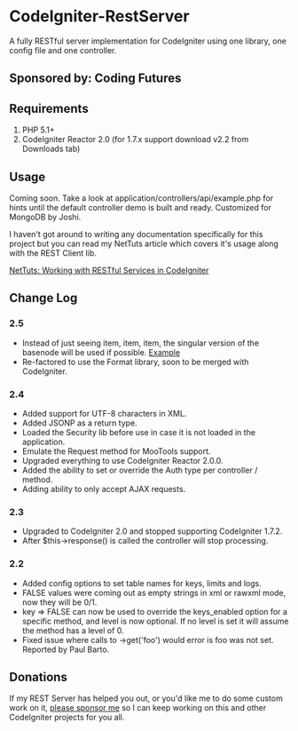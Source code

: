 # CodeIgniter-RestServer

A fully RESTful server implementation for CodeIgniter using one library, one
config file and one controller.

## Sponsored by: Coding Futures

## Requirements

1. PHP 5.1+
2. CodeIgniter Reactor 2.0 (for 1.7.x support download v2.2 from Downloads tab)

## Usage

Coming soon. Take a look at application/controllers/api/example.php for
hints until the default controller demo is built and ready.
Customized for MongoDB by Joshi.

I haven't got around to writing any documentation specifically for this project
but you can read my NetTuts article which covers it's usage along with the REST Client lib.

[NetTuts: Working with RESTful Services in CodeIgniter](http://net.tutsplus.com/tutorials/php/working-with-restful-services-in-codeigniter-2/)

## Change Log

### 2.5

* Instead of just seeing item, item, item, the singular version of the basenode will be used if possible. [Example](http://d.pr/RS46)
* Re-factored to use the Format library, soon to be merged with CodeIgniter.

### 2.4

* Added support for UTF-8 characters in XML.
* Added JSONP as a return type.
* Loaded the Security lib before use in case it is not loaded in the application.
* Emulate the Request method for MooTools support.
* Upgraded everything to use CodeIgniter Reactor 2.0.0.
* Added the ability to set or override the Auth type per controller / method.
* Adding ability to only accept AJAX requests.

### 2.3

* Upgraded to CodeIgniter 2.0 and stopped supporting CodeIgniter 1.7.2.
* After $this->response() is called the controller will stop processing.

### 2.2

* Added config options to set table names for keys, limits and logs.
* FALSE values were coming out as empty strings in xml or rawxml mode, now they will be 0/1.
* key => FALSE can now be used to override the keys_enabled option for a specific method, and level is now optional. If no level is set it will assume the method has a level of 0.
* Fixed issue where calls to ->get('foo') would error is foo was not set. Reported by  Paul Barto.


## Donations

If my REST Server has helped you out, or you'd like me to do some custom work on it, [please sponsor me](http://pledgie.com/campaigns/8328)
so I can keep working on this and other CodeIgniter projects for you all.